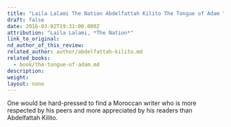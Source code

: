 ```yaml
---
title: "Laila Lalami The Nation Abdelfattah Kilito The Tongue of Adam "
draft: false
date: 2016-03-02T19:31:00.000Z
attribution: "Laila Lalami, *The Nation*"
link_to_original:
nd_author_of_this_review:
related_author: author/abdelfattah-kilito.md
related_books:
  - book/the-tongue-of-adam.md
description:
weight:
layout: none
---
```

One would be hard-pressed to find a Moroccan writer who is more respected by his peers and more appreciated by his readers than Abdelfattah Kilito.

